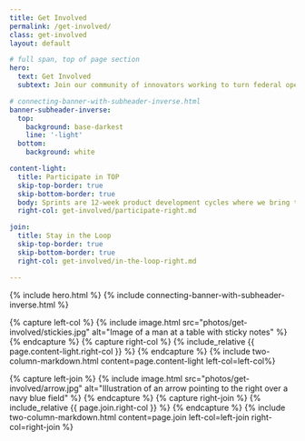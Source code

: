 ```yaml
---
title: Get Involved
permalink: /get-involved/
class: get-involved
layout: default

# full span, top of page section
hero:
  text: Get Involved
  subtext: Join our community of innovators working to turn federal open data into technologies that solve real-world problems for people across the country.

# connecting-banner-with-subheader-inverse.html
banner-subheader-inverse:
  top:
    background: base-darkest
    line: '-light'
  bottom:
    background: white

content-light:
  title: Participate in TOP
  skip-top-border: true
  skip-bottom-border: true
  body: Sprints are 12-week product development cycles where we bring together tech teams and collaborators to build digital products using open data.
  right-col: get-involved/participate-right.md

join:
  title: Stay in the Loop
  skip-top-border: true
  skip-bottom-border: true
  right-col: get-involved/in-the-loop-right.md

---
```

{% include hero.html %}
{% include connecting-banner-with-subheader-inverse.html %}

{% capture left-col %}
  {% include image.html src="photos/get-involved/stickies.jpg" alt="Image of a man at a table with sticky notes" %}
{% endcapture %}
{% capture right-col %}
  {% include_relative {{ page.content-light.right-col }} %}
{% endcapture %}
{% include two-column-markdown.html content=page.content-light left-col=left-col%}

{% capture left-join %}
  {% include image.html src="photos/get-involved/arrow.jpg" alt="Illustration of an arrow pointing to the right over a navy blue field" %}
{% endcapture %}
{% capture right-join %}
  {% include_relative {{ page.join.right-col }} %}
{% endcapture %}
{% include two-column-markdown.html content=page.join left-col=left-join right-col=right-join %}
